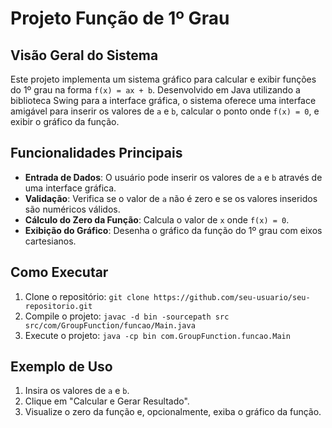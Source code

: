 # Projeto Função de 1º Grau

## Visão Geral do Sistema

Este projeto implementa um sistema gráfico para calcular e exibir funções do 1º grau na forma `f(x) = ax + b`. Desenvolvido em Java utilizando a biblioteca Swing para a interface gráfica, o sistema oferece uma interface amigável para inserir os valores de `a` e `b`, calcular o ponto onde `f(x) = 0`, e exibir o gráfico da função.

## Funcionalidades Principais

- **Entrada de Dados**: O usuário pode inserir os valores de `a` e `b` através de uma interface gráfica.
- **Validação**: Verifica se o valor de `a` não é zero e se os valores inseridos são numéricos válidos.
- **Cálculo do Zero da Função**: Calcula o valor de `x` onde `f(x) = 0`.
- **Exibição do Gráfico**: Desenha o gráfico da função do 1º grau com eixos cartesianos.


## Como Executar

1. Clone o repositório: `git clone https://github.com/seu-usuario/seu-repositorio.git`
2. Compile o projeto: `javac -d bin -sourcepath src src/com/GroupFunction/funcao/Main.java`
3. Execute o projeto: `java -cp bin com.GroupFunction.funcao.Main`

## Exemplo de Uso

1. Insira os valores de `a` e `b`.
2. Clique em "Calcular e Gerar Resultado".
3. Visualize o zero da função e, opcionalmente, exiba o gráfico da função.



